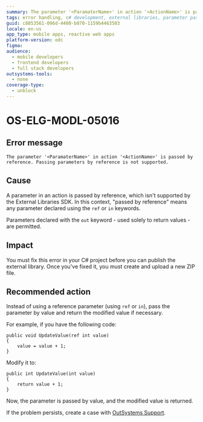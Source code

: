 ```yaml
---
summary: The parameter '<ParamaterName>' in action '<ActionName>' is passed by reference. Passing parameters by reference is not supported.
tags: error handling, c# development, external libraries, parameter passing, sdk usage
guid: c8853561-096d-4400-b070-1159b4463503
locale: en-us
app_type: mobile apps, reactive web apps
platform-version: odc
figma:
audience:
  - mobile developers
  - frontend developers
  - full stack developers
outsystems-tools:
  - none
coverage-type:
  - unblock
---
```


# OS-ELG-MODL-05016

## Error message

`The parameter '<ParamaterName>' in action '<ActionName>' is passed by reference. Passing parameters by reference is not supported.`

## Cause

A parameter in an action is passed by reference, which isn't supported by the External Libraries SDK. In this context, "passed by reference" means any parameter declared using the `ref` or `in` keywords.

Parameters declared with the `out` keyword - used solely to return values - are permitted.

## Impact

You must fix this error in your C# project before you can publish the external library. Once you've fixed it, you must create and upload a new ZIP file.

## Recommended action

Instead of using a reference parameter (using `ref` or `in`), pass the parameter by value and return the modified value if necessary.

For example, if you have the following code:

    public void UpdateValue(ref int value)
    {
        value = value + 1;
    }

Modify it to:

    public int UpdateValue(int value)
    {
        return value + 1;
    }

Now, the parameter is passed by value, and the modified value is returned.

If the problem persists, create a case with [OutSystems Support](https://www.outsystems.com/support/portal/open-support-case?ErrorCode=OS-ELG-MODL-05016).
